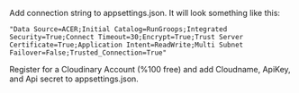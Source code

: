 Add connection string to appsettings.json. It will look something like this:
```
"Data Source=ACER;Initial Catalog=RunGroops;Integrated Security=True;Connect Timeout=30;Encrypt=True;Trust Server Certificate=True;Application Intent=ReadWrite;Multi Subnet Failover=False;Trusted_Connection=True"
```

Register for a Cloudinary Account (%100 free) and add Cloudname, ApiKey, and Api secret to appsettings.json.
